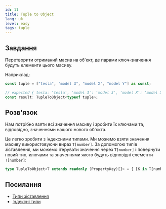 ```yaml
---
id: 11
title: Tuple to Object
lang: uk
level: easy
tags: tuple
---
```


## Завдання

Перетворити отриманий масив на об'єкт, де парами ключ-значення будуть елементи
цього масиву.

Наприклад:

```ts
const tuple = ["tesla", "model 3", "model X", "model Y"] as const;

// expected { tesla: 'tesla', 'model 3': 'model 3', 'model X': 'model X', 'model Y': 'model Y'}
const result: TupleToObject<typeof tuple>;
```

## Розв'язок

Нам потрібно взяти всі значення масиву і зробити їх ключами та, відповідно,
значеннями нашого нового об'єкта.

Це легко зробити з індексними типами. Ми можемо взяти значення масиву
використовуючи вираз `T[number]`. За допомогою типів зіставлення, ми можемо
ітерувати значення через `T[number]` і повернути новий тип, ключами та
значеннями якого будуть відповідні елементи `T[number]`:

```ts
type TupleToObject<T extends readonly (PropertyKey)[]> = { [K in T[number]]: K };
```

## Посилання

- [Типи зіставлення](https://www.typescriptlang.org/docs/handbook/2/mapped-types.html)
- [Індексні типи](https://www.typescriptlang.org/docs/handbook/2/indexed-access-types.html)
